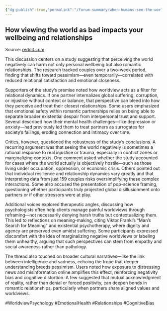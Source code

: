 ```yaml
---
{"dg-publish":true,"permalink":"/forum-summary/when-humans-see-the-world-as-a-bad-place-our-own-wellbeing-can-suffer/","title":"When humans see the world as a bad place, our own wellbeing can suffer","tags":["article","summary"],"created":"2025-07-06T09:56:20.571+07:00","updated":"2025-08-06T06:48:02.241+07:00"}
---
```



## How viewing the world as bad impacts your wellbeing and relationships  

Source: [reddit.com](https://old.reddit.com/r/science/comments/1h2l820/when_humans_see_the_world_as_a_bad_place_our_own/)

This discussion centers on a study suggesting that perceiving the world negatively can harm not only personal wellbeing but also romantic relationships. The research tracked couples over a two-week period, finding that shifts toward pessimism—even temporarily—correlated with reduced relational satisfaction and emotional closeness.

Supporters of the study’s premise noted how worldview acts as a filter for relational dynamics. If one partner internalizes global suffering, corruption, or injustice without context or balance, that perspective can bleed into how they perceive and treat their closest relationships. Some users emphasized that emotional safety within romantic partnerships relies on being able to separate broader existential despair from interpersonal trust and support. Several described how their mental health challenges—like depression or anxiety—had previously led them to treat partners as surrogates for society’s failings, eroding connection and intimacy over time.

Critics, however, questioned the robustness of the study’s conclusions. A recurring argument was that seeing the world negatively is sometimes a rational response to real injustice or trauma, especially in conflict zones or marginalizing contexts. One comment asked whether the study accounted for cases where the world actually is objectively hostile—such as those living under occupation, oppression, or economic crisis. Others pointed out that individual resilience and relationship dynamics vary greatly and that interpreting data from just 159 couples risks oversimplifying these complex interactions. Some also accused the presentation of pop-science framing, questioning whether participants truly projected global disillusionment onto partners or if other stressors were at play.

Additional voices explored therapeutic angles, discussing how psychologists often help clients manage painful worldviews through reframing—not necessarily denying harsh truths but contextualizing them. This led to reflections on meaning-making, citing Viktor Frankl’s “Man’s Search for Meaning” and existential psychotherapy, where dignity and agency are preserved even amidst suffering. Some participants expressed discomfort with the idea of marginalizing negative worldviews or labeling them unhealthy, arguing that such perspectives can stem from empathy and social awareness rather than pathology.

The thread also touched on broader cultural narratives—like the link between intelligence and sadness, echoing the trope that deeper understanding breeds pessimism. Users noted how exposure to distressing news and misinformation online amplifies this effect, reinforcing negativity bias and cognitive distortion. A few suggested that mutual acknowledgment of reality, rather than denial or forced positivity, can deepen bonds in romantic relationships, particularly when partners share aligned values and worldviews.

#WorldviewPsychology #EmotionalHealth #Relationships #CognitiveBias

